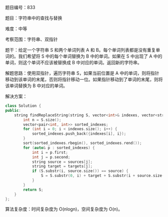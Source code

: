 题目编号：833

题目：字符串中的查找与替换

难度：中等

考察范围：字符串、双指针

题干：给定一个字符串 S 和两个单词列表 A 和 B。每个单词列表都是没有重复单词的。我们希望将 S 中的每个单词替换为 B 中的单词。如果在 S 中出现了 A 中的单词，则这个单词不应该被替换成 B 中对应的单词。返回新的字符串。

解题思路：使用双指针，遍历字符串 S，如果当前位置是 A 中的单词，则将指针移动到该单词的末尾，否则将指针移动一位。如果指针移动到了单词的末尾，则将该单词替换为 B 中对应的单词。

解决方案：

```cpp
class Solution {
public:
    string findReplaceString(string S, vector<int>& indexes, vector<string>& sources, vector<string>& targets) {
        int n = S.size();
        vector<pair<int, int>> sorted_indexes;
        for (int i = 0; i < indexes.size(); i++) {
            sorted_indexes.push_back({indexes[i], i});
        }
        sort(sorted_indexes.rbegin(), sorted_indexes.rend());
        for (auto& p : sorted_indexes) {
            int i = p.first;
            int j = p.second;
            string source = sources[j];
            string target = targets[j];
            if (S.substr(i, source.size()) == source) {
                S = S.substr(0, i) + target + S.substr(i + source.size());
            }
        }
        return S;
    }
};
```

算法复杂度：时间复杂度为 O(nlogn)，空间复杂度为 O(n)。